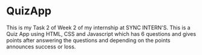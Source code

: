 # QuizApp
This is my Task 2 of Week 2 of my internship at SYNC INTERN'S. This is a Quiz App using HTML, CSS and Javascript which has 6 questions and gives points after answering the questions and depending on the points announces success or loss.
